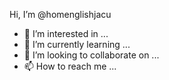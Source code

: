  Hi, I’m @homenglishjacu
- 👀 I’m interested in ...
- 🌱 I’m currently learning ...
- 💞️ I’m looking to collaborate on ...
- 📫 How to reach me ...

<!---
homenglishjacu/homenglishjacu is a ✨ special ✨ repository because its `README.md` (this file) appears on your GitHub profile.
You can click the Preview link to take a look at your changes.
--->
